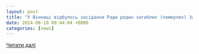 ```yaml
---
layout: post
title: "У Вінниці відбулось засідання Ради родин загиблих (померлих) Захисників і Захисниць при міському голові: які питання обговорили"
date: 2024-08-10 09:44:04 +0000
categories: [news]
---
```


[Читати далі](https://www.myvin.com.ua/news/31105-u-vinnytsi-vidbulos-zasidannia-rady-rodyn-zahyblykh-pomerlykh-zakhysnykiv-i-zakhysnyts-pry-miskomu-holovi-iaki-pytannia-obhovoryly)
